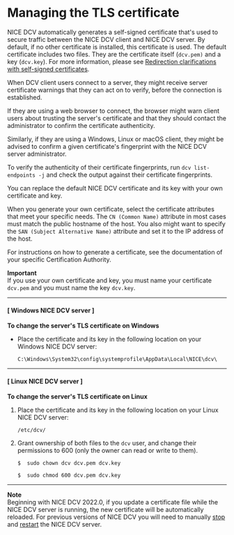 # Managing the TLS certificate<a name="manage-cert"></a>

NICE DCV automatically generates a self\-signed certificate that's used to secure traffic between the NICE DCV client and NICE DCV server\. By default, if no other certificate is installed, this certificate is used\. The default certificate includes two files\. They are the certificate itself \(`dcv.pem)` and a key \(`dcv.key`\)\. For more information, please see [Redirection clarifications with self\-signed certificates](redirection-clarifications-with-self-signed-certs.md)\.

When DCV client users connect to a server, they might receive server certificate warnings that they can act on to verify, before the connection is established\.

If they are using a web browser to connect, the browser might warn client users about trusting the server's certificate and that they should contact the administrator to confirm the certificate authenticity\.

Similarly, if they are using a Windows, Linux or macOS client, they might be advised to confirm a given certificate's fingerprint with the NICE DCV server administrator\.

To verify the authenticity of their certificate fingerprints, run `dcv list-endpoints -j` and check the output against their certificate fingerprints\.

You can replace the default NICE DCV certificate and its key with your own certificate and key\.

When you generate your own certificate, select the certificate attributes that meet your specific needs\. The `CN (Common Name)` attribute in most cases must match the public hostname of the host\. You also might want to specify the `SAN (Subject Alternative Name)` attribute and set it to the IP address of the host\.

For instructions on how to generate a certificate, see the documentation of your specific Certification Authority\.

**Important**  
If you use your own certificate and key, you must name your certificate `dcv.pem` and you must name the key `dcv.key`\.

------
#### [ Windows NICE DCV server ]

**To change the server's TLS certificate on Windows**
+ Place the certificate and its key in the following location on your Windows NICE DCV server:

  ```
  C:\Windows\System32\config\systemprofile\AppData\Local\NICE\dcv\
  ```

------
#### [ Linux NICE DCV server ]

**To change the server's TLS certificate on Linux**

1. Place the certificate and its key in the following location on your Linux NICE DCV server:

   ```
   /etc/dcv/
   ```

1. Grant ownership of both files to the `dcv` user, and change their permissions to 600 \(only the owner can read or write to them\)\.

   ```
   $  sudo chown dcv dcv.pem dcv.key
   ```

   ```
   $  sudo chmod 600 dcv.pem dcv.key
   ```

------

**Note**  
Beginning with NICE DCV 2022\.0, if you update a certificate file while the NICE DCV server is running, the new certificate will be automatically reloaded\. For previous versions of NICE DCV you will need to manually [stop](manage-stop.md) and [restart](manage-start.md) the NICE DCV server\.
